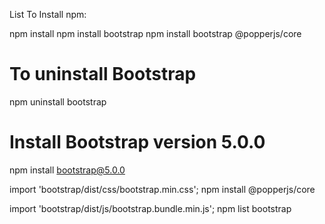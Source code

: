 List To Install npm:

npm install
npm install bootstrap
npm install bootstrap @popperjs/core

# To uninstall Bootstrap

npm uninstall bootstrap

# Install Bootstrap version 5.0.0

npm install bootstrap@5.0.0

<!-- Import CSS Bootstrap -->

import 'bootstrap/dist/css/bootstrap.min.css';
npm install @popperjs/core

<!-- Imort JS Bootstrap -->

import 'bootstrap/dist/js/bootstrap.bundle.min.js';
npm list bootstrap
